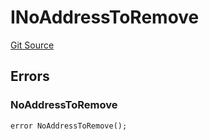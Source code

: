 # INoAddressToRemove
[Git Source](https://github.com/thrackle-io/tron/blob/50727ee9211084f05b8690e3435981873338f44e/src/common/IErrors.sol)


## Errors
### NoAddressToRemove

```solidity
error NoAddressToRemove();
```

